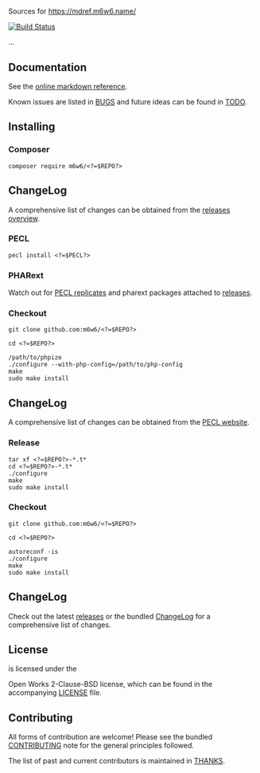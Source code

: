 <?php extract($_ENV); ?>
# <?=$REPO?>

<?php if (isset($MDREF)) : ?>

Sources for https://mdref.m6w6.name/<?=$MDREF?>

<?php else : ?>

[![Build Status](https://travis-ci.org/m6w6/<?=$REPO?>.svg?branch=master)](https://travis-ci.org/m6w6/<?=$REPO?>)

...

## Documentation
<?php endif; ?>

<?php if (isset($PECL)) : ?>
See the [online markdown reference](https://mdref.m6w6.name/<?=$PECL?>).

Known issues are listed in [BUGS](./BUGS) and future ideas can be found in [TODO](./TODO).
<?php endif; ?>
<?php if (!isset($MDREF)) : ?>

## Installing
<?php endif; ?>
<?php if (isset($COMPOSER)) : ?>

### Composer

	composer require m6w6/<?=$REPO?>


## ChangeLog

A comprehensive list of changes can be obtained from the
[releases overview](./releases).
<?php endif; ?>
<?php if (isset($PECL)) : ?>

### PECL

	pecl install <?=$PECL?>


### PHARext

Watch out for [PECL replicates](https://replicator.pharext.org?<?=$PECL?>)
and pharext packages attached to [releases](./releases).

### Checkout

	git clone github.com:m6w6/<?=$REPO?>

	cd <?=$REPO?>

	/path/to/phpize
	./configure --with-php-config=/path/to/php-config
	make
	sudo make install

## ChangeLog

A comprehensive list of changes can be obtained from the
[PECL website](https://pecl.php.net/package-changelog.php?package=<?=$PECL?>).
<?php endif; ?>
<?php if (isset($AUTOTOOLS)) : ?>

### Release

	tar xf <?=$REPO?>-*.t*
	cd <?=$REPO?>-*.t*
	./configure
	make
	sudo make install

### Checkout

	git clone github.com:m6w6/<?=$REPO?>

	cd <?=$REPO?>

	autoreconf -is
	./configure
	make
	sudo make install

## ChangeLog

Check out the latest [releases](./releases) or the bundled
[ChangeLog](./ChangeLog) for a comprehensive list of changes.
<?php endif; ?>

## License

<?=$REPO?> is licensed under the <?php if (isset($MDREF)) : ?>
Open Works <?php else : ?>2-Clause-BSD <?php endif ?>
license, which can be found in
the accompanying [LICENSE](./LICENSE) file.

## Contributing

All forms of contribution are welcome! Please see the bundled
[CONTRIBUTING](./CONTRIBUTING.md) note for the general principles followed.

The list of past and current contributors is maintained in [THANKS](./THANKS).

